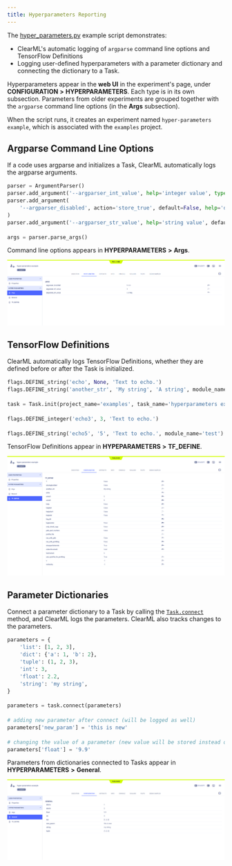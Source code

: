 ```yaml
---
title: Hyperparameters Reporting
---
```


The [hyper_parameters.py](https://github.com/allegroai/clearml/blob/master/examples/reporting/hyper_parameters.py) example 
script demonstrates: 
* ClearML's automatic logging of `argparse` command line options and TensorFlow Definitions
* Logging user-defined hyperparameters with a parameter dictionary and connecting the dictionary to a Task. 

Hyperparameters appear in the **web UI** in the experiment's page, under **CONFIGURATION** **>** **HYPERPARAMETERS**. 
Each type is in its own subsection. Parameters from older experiments are grouped together with the ``argparse`` command 
line options (in the **Args** subsection).

When the script runs, it creates an experiment named `hyper-parameters example`, which is associated with the `examples` project.

## Argparse Command Line Options

If a code uses argparse and initializes a Task, ClearML automatically logs the argparse arguments.
 
```python
parser = ArgumentParser()
parser.add_argument('--argparser_int_value', help='integer value', type=int, default=1)
parser.add_argument(
    '--argparser_disabled', action='store_true', default=False, help='disables something'
)
parser.add_argument('--argparser_str_value', help='string value', default='a string')
    
args = parser.parse_args()
```

Command line options appears in **HYPERPARAMETERS** **>** **Args**.

![image](../../img/examples_reporting_hyper_param_01.png)

## TensorFlow Definitions

ClearML automatically logs TensorFlow Definitions, whether they are defined before or after the Task is initialized.

```python
flags.DEFINE_string('echo', None, 'Text to echo.')
flags.DEFINE_string('another_str', 'My string', 'A string', module_name='test')

task = Task.init(project_name='examples', task_name='hyperparameters example')
    
flags.DEFINE_integer('echo3', 3, 'Text to echo.')
    
flags.DEFINE_string('echo5', '5', 'Text to echo.', module_name='test')

```    

TensorFlow Definitions appear in **HYPEPARAMETERS** **>** **TF_DEFINE**.

![image](../../img/examples_reporting_hyper_param_03.png)

## Parameter Dictionaries

Connect a parameter dictionary to a Task by calling the [`Task.connect`](../../references/sdk/task.md#connect)
method, and ClearML logs the parameters. ClearML also tracks changes to the parameters.

```python
parameters = {
    'list': [1, 2, 3],
    'dict': {'a': 1, 'b': 2},
    'tuple': (1, 2, 3),
    'int': 3,
    'float': 2.2,
    'string': 'my string',
}
    
parameters = task.connect(parameters)
    
# adding new parameter after connect (will be logged as well)
parameters['new_param'] = 'this is new'
  
# changing the value of a parameter (new value will be stored instead of previous one)
parameters['float'] = '9.9'

```

Parameters from dictionaries connected to Tasks appear in **HYPERPARAMETERS** **>** **General**.

![image](../../img/examples_reporting_hyper_param_02.png)

